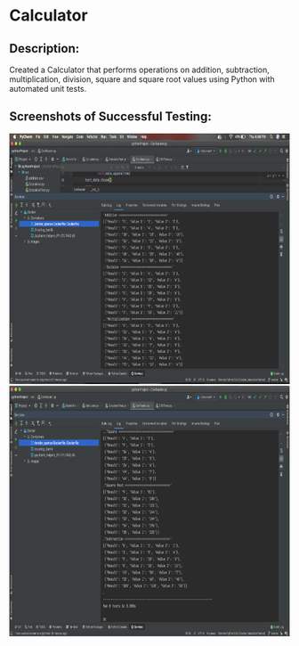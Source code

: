 # Calculator

## Description: ##
Created a Calculator that performs operations on addition, subtraction, multiplication, division, square and square root values 
using Python with automated unit tests.

## Screenshots of Successful Testing: ##
<img src="screenshots/successfultest1.png" width=800 height=450> 


<img src="screenshots/successfultest2.png" width=800 height=450> 

